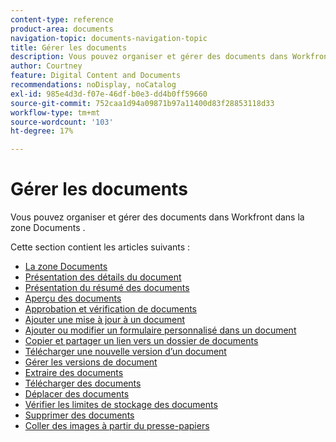 ```yaml
---
content-type: reference
product-area: documents
navigation-topic: documents-navigation-topic
title: Gérer les documents
description: Vous pouvez organiser et gérer des documents dans Workfront dans la zone Documents .
author: Courtney
feature: Digital Content and Documents
recommendations: noDisplay, noCatalog
exl-id: 985e4d3d-f07e-46df-b0e3-dd4b0ff59660
source-git-commit: 752caa1d94a09871b97a11400d83f28853118d33
workflow-type: tm+mt
source-wordcount: '103'
ht-degree: 17%

---
```


# Gérer les documents

Vous pouvez organiser et gérer des documents dans Workfront dans la zone Documents .

Cette section contient les articles suivants : &#x200B;

* [La zone Documents](../../documents/managing-documents/documents-area.md)
* [Présentation des détails du document](../../documents/managing-documents/document-details-overview.md)
* [Présentation du résumé des documents](../../documents/managing-documents/summary-for-documents.md)
* [Aperçu des documents](../../documents/managing-documents/preview-documents.md)
* [Approbation et vérification de documents](../../documents/managing-documents/document-approvals-and-proofing.md)
* [Ajouter une mise à jour à un document](../../documents/managing-documents/add-update-documents.md)
* [Ajouter ou modifier un formulaire personnalisé dans un document](../../documents/managing-documents/add-custom-form-documents.md)
* [Copier et partager un lien vers un dossier de documents](/help/quicksilver/documents/managing-documents/copy-a-doc-folder-url.md)
* [Télécharger une nouvelle version d’un document](../../documents/managing-documents/upload-new-document-version.md)
* [Gérer les versions de document](../../documents/managing-documents/manage-document-versions.md)
* [Extraire des documents](../../documents/managing-documents/check-out-documents.md)
* [Télécharger des documents](../../documents/managing-documents/download-documents.md)
* [Déplacer des documents](../../documents/managing-documents/move-documents.md)
* [Vérifier les limites de stockage des documents](../../documents/managing-documents/check-document-storage.md)
* [Supprimer des documents](../../documents/managing-documents/delete-documents.md)
* [Coller des images à partir du presse-papiers](../../documents/managing-documents/paste-image-clipboard.md)
